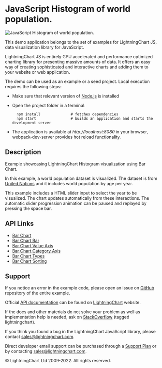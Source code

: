 # JavaScript Histogram of world population.

![JavaScript Histogram of world population.](histogramPopulation-darkGold.png)

This demo application belongs to the set of examples for LightningChart JS, data visualization library for JavaScript.

LightningChart JS is entirely GPU accelerated and performance optimized charting library for presenting massive amounts of data. It offers an easy way of creating sophisticated and interactive charts and adding them to your website or web application.

The demo can be used as an example or a seed project. Local execution requires the following steps:

-   Make sure that relevant version of [Node.js](https://nodejs.org/en/download/) is installed
-   Open the project folder in a terminal:

          npm install              # fetches dependencies
          npm start                # builds an application and starts the development server

-   The application is available at _http://localhost:8080_ in your browser, webpack-dev-server provides hot reload functionality.


## Description

Example showcasing LightningChart Histogram visualization using Bar Chart.

In this example, a world population dataset is visualized. The dataset is from [United Nations](https://population.un.org/wpp/Download/Standard/CSV/) and it includes world population by age per year.

This example includes a HTML slider input to select the year to be visualized. The chart updates automatically from these interactions. The automatic slider progression animation can be paused and replayed by pressing the space bar.


## API Links

* [Bar Chart]
* [Bar Chart Bar]
* [Bar Chart Value Axis ]
* [Bar Chart Category Axis]
* [Bar Chart Types]
* [Bar Chart Sorting]


## Support

If you notice an error in the example code, please open an issue on [GitHub][0] repository of the entire example.

Official [API documentation][1] can be found on [LightningChart][2] website.

If the docs and other materials do not solve your problem as well as implementation help is needed, ask on [StackOverflow][3] (tagged lightningchart).

If you think you found a bug in the LightningChart JavaScript library, please contact sales@lightningchart.com.

Direct developer email support can be purchased through a [Support Plan][4] or by contacting sales@lightningchart.com.

[0]: https://github.com/Arction/
[1]: https://lightningchart.com/lightningchart-js-api-documentation/
[2]: https://lightningchart.com
[3]: https://stackoverflow.com/questions/tagged/lightningchart
[4]: https://lightningchart.com/support-services/

© LightningChart Ltd 2009-2022. All rights reserved.


[Bar Chart]: https://lightningchart.com/js-charts/api-documentation/v7.1.0/classes/BarChart.html
[Bar Chart Bar]: https://lightningchart.com/js-charts/api-documentation/v7.1.0/classes/BarChartBar.html
[Bar Chart Value Axis ]: https://lightningchart.com/js-charts/api-documentation/v7.1.0/classes/BarChartValueAxis.html
[Bar Chart Category Axis]: https://lightningchart.com/js-charts/api-documentation/v7.1.0/classes/BarChartCategoryAxis.html
[Bar Chart Types]: https://lightningchart.com/js-charts/api-documentation/v7.1.0/variables/BarChartTypes.html
[Bar Chart Sorting]: https://lightningchart.com/js-charts/api-documentation/v7.1.0/variables/BarChartSorting.html

